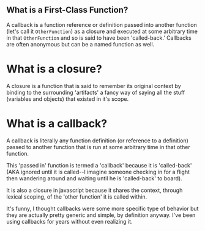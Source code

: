 ## What is a First-Class Function?
A callback is a function reference or definition passed into another function (let's call it `OtherFunction`) as a closure and executed at some arbitrary time in that `OtherFunction` and so is said to have been 'called-back.' Callbacks are often anonymous but can be a named function as well.

# What is a closure?
A closure is a function that is said to remember its original context by binding to the surrounding 'artifacts' a fancy way of saying all the stuff (variables and objects) that existed in it's scope.

# What is a callback?
A callback is literally any function definition (or reference to a definition) passed to another function that is run at some arbitrary time in that other function. 

This 'passed in' function is termed a 'callback' because it is 'called-back' (AKA ignored until it is called--I imagine someone checking in for a flight then wandering around and waiting until he is 'called-back' to board).

It is also a closure in javascript because it shares the context, through lexical scoping, of the 'other function' it is called within.

It's funny, I thought callbacks were some more specific type of behavior but they are actually pretty generic and simple, by definition anyway. I've been using callbacks for years without even realizing it.
